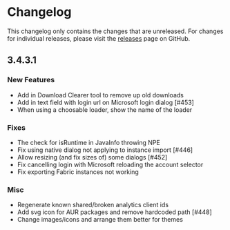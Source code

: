 # Changelog

This changelog only contains the changes that are unreleased. For changes for individual releases, please visit the
[releases](https://github.com/ATLauncher/ATLauncher/releases) page on GitHub.

## 3.4.3.1

### New Features
- Add in Download Clearer tool to remove up old downloads
- Add in text field with login url on Microsoft login dialog [#453]
- When using a choosable loader, show the name of the loader

### Fixes
- The check for isRuntime in JavaInfo throwing NPE
- Fix using native dialog not applying to instance import [#446]
- Allow resizing (and fix sizes of) some dialogs [#452]
- Fix cancelling login with Microsoft reloading the account selector
- Fix exporting Fabric instances not working

### Misc
- Regenerate known shared/broken analytics client ids
- Add svg icon for AUR packages and remove hardcoded path [#448]
- Change images/icons and arrange them better for themes
